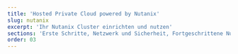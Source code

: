 ```yaml
---
title: 'Hosted Private Cloud powered by Nutanix'
slug: nutanix
excerpt: 'Ihr Nutanix Cluster einrichten und nutzen'
sections: 'Erste Schritte, Netzwerk und Sicherheit, Fortgeschrittene Nutzung, Diagnose'
order: 03
---
```

